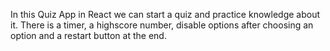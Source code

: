 In this Quiz App in React we can start a quiz and practice knowledge about it. There is a timer, a highscore number, disable options after choosing an option and a restart button at the end.
